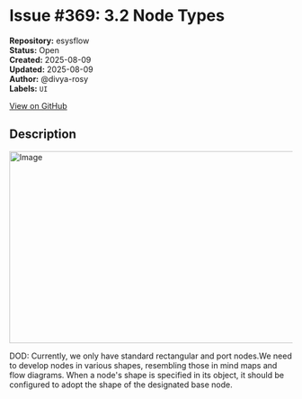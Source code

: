 # Issue #369: 3.2 Node Types

**Repository:** esysflow  
**Status:** Open  
**Created:** 2025-08-09  
**Updated:** 2025-08-09  
**Author:** @divya-rosy  
**Labels:** `UI`  

[View on GitHub](https://github.com/Simtestlab/esysflow/issues/369)

## Description

<img width="626" height="341" alt="Image" src="https://github.com/user-attachments/assets/8ba94e33-971c-4043-905b-97fa84095b2f" />

DOD: Currently, we only have standard rectangular and port nodes.We need to develop nodes in various shapes, resembling those in mind maps and flow diagrams.
	When a node's shape is specified in its object, it should be configured to adopt the shape of the designated base node.
